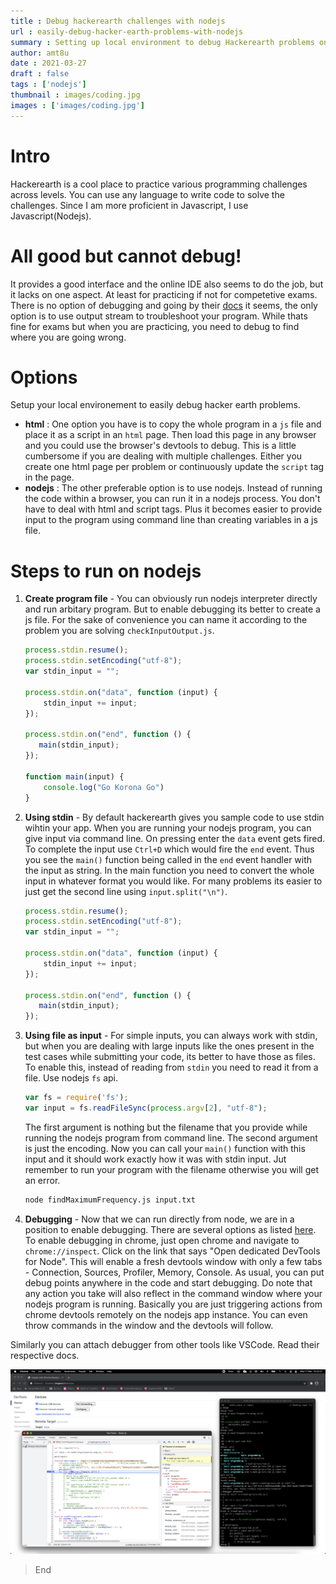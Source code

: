 ```yaml
---
title : Debug hackerearth challenges with nodejs
url : easily-debug-hacker-earth-problems-with-nodejs
summary : Setting up local environment to debug Hackerearth problems on local machine with standard input and file system
author: amt8u
date : 2021-03-27
draft : false
tags : ['nodejs']
thumbnail : images/coding.jpg
images : ['images/coding.jpg']
---
```


# Intro
Hackerearth is a cool place to practice various programming challenges across levels. You can use any language to write code to solve the challenges. Since I am more proficient in Javascript, I use Javascript(Nodejs).

# All good but cannot debug!
It provides a good interface and the online IDE also seems to do the job, but it lacks on one aspect. At least for practicing if not for competetive exams. There is no option of debugging and going by their [docs](https://support.hackerrank.com/hc/en-us/articles/360014793674-Debugging-a-complete-program) it seems, the only option is to use output stream to troubleshoot your program. While thats fine for exams but when you are practicing, you need to debug to find where you are going wrong.

# Options
Setup your local environement to easily debug hacker earth problems.

* **html** : One option you have is to copy the whole program in a `js` file and place it as a script in an `html` page. Then load this page in any browser and you could use the browser's devtools to debug. This is a little cumbersome if you are dealing with multiple challenges. Either you create one html page per problem or continuously update the `script` tag in the page.
* **nodejs** : The other preferable option is to use nodejs. Instead of running the code within a browser, you can run it in a nodejs process. You don't have to deal with html and script tags. Plus it becomes easier to provide input to the program using command line than creating variables in a js file.

# Steps to run on nodejs
1. **Create program file** - You can obviously run nodejs interpreter directly and run arbitary program. But to enable debugging its better to create a js file. For the sake of convenience you can name it according to the problem you are solving `checkInputOutput.js`.
	```js
	process.stdin.resume();
	process.stdin.setEncoding("utf-8");
	var stdin_input = "";
	
	process.stdin.on("data", function (input) {
		stdin_input += input; 
	});
	
	process.stdin.on("end", function () {
	   main(stdin_input);
	});
	
	function main(input) {
		console.log("Go Korona Go")
	}
	```
2. **Using stdin** - By default hackerearth gives you sample code to use stdin wihtin your app. When you are running your nodejs program, you can give input via command line. On pressing enter the `data` event gets fired. To complete the input use `Ctrl+D` which would fire the `end` event. Thus you see the `main()` function being called in the `end` event handler with the input as string. In the main function you need to convert the whole input in whatever format you would like. For many problems its easier to just get the second line using `input.split("\n")`.
	```js
	process.stdin.resume();
	process.stdin.setEncoding("utf-8");
	var stdin_input = "";
	
	process.stdin.on("data", function (input) {
		stdin_input += input;
	});
	
	process.stdin.on("end", function () {
	   main(stdin_input);
	});
	```
3. **Using file as input** - For simple inputs, you can always work with stdin, but when you are dealing with large inputs like the ones present in the test cases while submitting your code, its better to have those as files. To enable this, instead of reading from `stdin` you need to read it from a file. Use nodejs `fs` api.
    ```js
    var fs = require('fs');
    var input = fs.readFileSync(process.argv[2], "utf-8");
    ``` 
    The first argument is nothing but the filename that you provide while running the nodejs program from command line. The second argument is just the encoding. Now you can call your `main()` function with this input and it should work exactly how it was with stdin input. Jut remember to run your program with the filename otherwise you will get an error.
    ```bash
    node findMaximumFrequency.js input.txt
    ```
4. **Debugging** - Now that we can run directly from node, we are in a position to enable debugging. There are several options as listed [here](https://nodejs.org/en/docs/guides/debugging-getting-started/#inspector-clients).
To enable debugging in chrome, just open chrome and navigate to `chrome://inspect`. Click on the link that says "Open dedicated DevTools for Node". This will enable a fresh devtools window with only a few tabs - Connection, Sources, Profiler, Memory, Console. As usual, you can put debug points anywhere in the code and start debugging. Do note that any action you take will also reflect in the command window where your nodejs program is running. Basically you are just triggering actions from chrome devtools remotely on the nodejs app instance. You can even throw commands in the window and the devtools will follow.

Similarly you can attach debugger from other tools like VSCode. Read their respective docs.

![debugging-nodejs-chrome](./images/debugging-nodejs-chrome.png)

> End
















